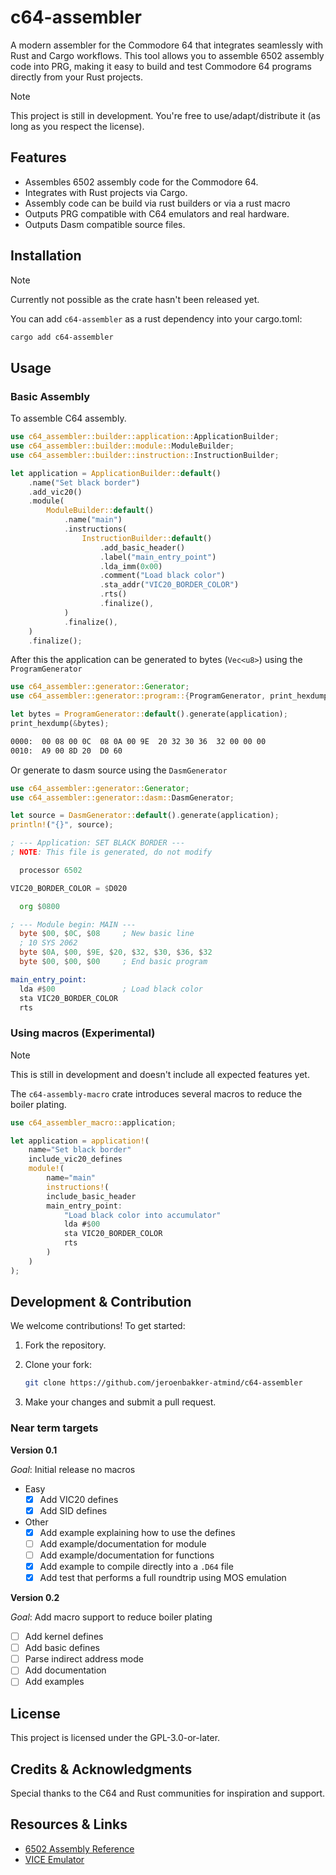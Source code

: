 # c64-assembler

A modern assembler for the Commodore 64 that integrates seamlessly with Rust and Cargo workflows. This tool allows you to assemble 6502 assembly code into PRG, making it easy to build and test Commodore 64 programs directly from your Rust projects.

> [!NOTE]
> This project is still in development. You're free to use/adapt/distribute it (as long as you respect the license).

## Features

- Assembles 6502 assembly code for the Commodore 64.
- Integrates with Rust projects via Cargo.
- Assembly code can be build via rust builders or via a rust macro
- Outputs PRG compatible with C64 emulators and real hardware.
- Outputs Dasm compatible source files.

## Installation

> [!NOTE]
> Currently not possible as the crate hasn't been released yet.

You can add `c64-assembler` as a rust dependency into your cargo.toml:

```sh
cargo add c64-assembler
```

## Usage

### Basic Assembly

To assemble C64 assembly.

```rust
use c64_assembler::builder::application::ApplicationBuilder;
use c64_assembler::builder::module::ModuleBuilder;
use c64_assembler::builder::instruction::InstructionBuilder;

let application = ApplicationBuilder::default()
    .name("Set black border")
    .add_vic20()
    .module(
        ModuleBuilder::default()
            .name("main")
            .instructions(
                InstructionBuilder::default()
                    .add_basic_header()
                    .label("main_entry_point")
                    .lda_imm(0x00)
                    .comment("Load black color")
                    .sta_addr("VIC20_BORDER_COLOR")
                    .rts()
                    .finalize(),
            )
            .finalize(),
    )
    .finalize();
```

After this the application can be generated to bytes (`Vec<u8>`) using the `ProgramGenerator`

```rust
use c64_assembler::generator::Generator;
use c64_assembler::generator::program::{ProgramGenerator, print_hexdump};

let bytes = ProgramGenerator::default().generate(application);
print_hexdump(&bytes);
```

```txt
0000:  00 08 00 0C  08 0A 00 9E  20 32 30 36  32 00 00 00
0010:  A9 00 8D 20  D0 60
```

Or generate to dasm source using the `DasmGenerator`

```rust
use c64_assembler::generator::Generator;
use c64_assembler::generator::dasm::DasmGenerator;

let source = DasmGenerator::default().generate(application);
println!("{}", source);
```

```asm
; --- Application: SET BLACK BORDER ---
; NOTE: This file is generated, do not modify

  processor 6502

VIC20_BORDER_COLOR = $D020

  org $0800

; --- Module begin: MAIN ---
  byte $00, $0C, $08     ; New basic line
  ; 10 SYS 2062
  byte $0A, $00, $9E, $20, $32, $30, $36, $32
  byte $00, $00, $00     ; End basic program

main_entry_point:
  lda #$00               ; Load black color
  sta VIC20_BORDER_COLOR
  rts
```

### Using macros (Experimental)

> [!NOTE]
> This is still in development and doesn't include all expected features yet.

The `c64-assembly-macro` crate introduces several macros to reduce the boiler plating.

```rust
use c64_assembler_macro::application;

let application = application!(
    name="Set black border"
    include_vic20_defines
    module!(
        name="main"
        instructions!(
        include_basic_header
        main_entry_point:
            "Load black color into accumulator"
            lda #$00
            sta VIC20_BORDER_COLOR
            rts
        )
    )
);
```



## Development & Contribution

We welcome contributions! To get started:

1. Fork the repository.

2. Clone your fork:

   ```sh
   git clone https://github.com/jeroenbakker-atmind/c64-assembler
   ```

3. Make your changes and submit a pull request.

### Near term targets

**Version 0.1**

*Goal*: Initial release no macros

- Easy
  - [x] Add VIC20 defines
  - [x] Add SID defines
- Other
  - [x] Add example explaining how to use the defines
  - [ ] Add example/documentation for module
  - [ ] Add example/documentation for functions  
  - [x] Add example to compile directly into a `.D64` file
  - [x] Add test that performs a full roundtrip using MOS emulation

**Version 0.2**

*Goal*: Add macro support to reduce boiler plating

- [ ] Add kernel defines
- [ ] Add basic defines
- [ ] Parse indirect address mode
- [ ] Add documentation
- [ ] Add examples

## License

This project is licensed under the GPL-3.0-or-later.

## Credits & Acknowledgments

Special thanks to the C64 and Rust communities for inspiration and support.

## Resources & Links

- [6502 Assembly Reference](https://www.masswerk.at/6502/)
- [VICE Emulator](https://vice-emu.sourceforge.io/)
